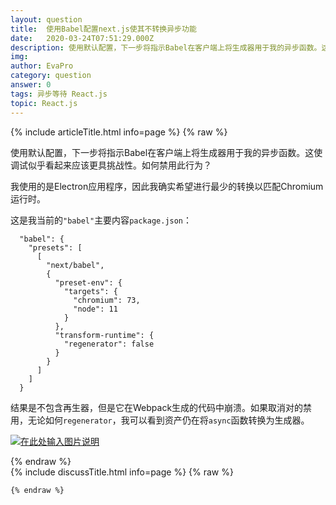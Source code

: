 ```yaml
---
layout: question
title:  使用Babel配置next.js使其不转换异步功能
date:   2020-03-24T07:51:29.000Z
description: 使用默认配置，下一步将指示Babel在客户端上将生成器用于我的异步函数。这使调试似乎看起来应该更具挑战性。如何禁用此行为？我使用的是Electron应...
img: 
author: EvaPro
category: question
answer: 0
tags: 异步等待 React.js
topic: React.js
---
```

<div class="article-root">
  <div class="article">
    {% include articleTitle.html info=page %}
    {% raw %}
    <div class="article-content"><p><font style="vertical-align: inherit;"><font style="vertical-align: inherit;">使用默认配置，下一步将指示Babel在客户端上将生成器用于我的异步函数。</font><font style="vertical-align: inherit;">这使调试似乎看起来应该更具挑战性。</font><font style="vertical-align: inherit;">如何禁用此行为？</font></font></p>

<p><font style="vertical-align: inherit;"><font style="vertical-align: inherit;">我使用的是Electron应用程序，因此我确实希望进行最少的转换以匹配Chromium运行时。</font></font></p>

<p><font style="vertical-align: inherit;"><font style="vertical-align: inherit;">这是我当前的</font></font><code>"babel"</code><font style="vertical-align: inherit;"><font style="vertical-align: inherit;">主要内容</font></font><code>package.json</code><font style="vertical-align: inherit;"><font style="vertical-align: inherit;">：</font></font></p>

<pre><code>  "babel": {<font></font>
    "presets": [<font></font>
      [<font></font>
        "next/babel",<font></font>
        {<font></font>
          "preset-env": {<font></font>
            "targets": {<font></font>
              "chromium": 73,<font></font>
              "node": 11<font></font>
            }<font></font>
          },<font></font>
          "transform-runtime": {<font></font>
            "regenerator": false<font></font>
          }<font></font>
        }<font></font>
      ]<font></font>
    ]<font></font>
  }<font></font>
</code></pre>

<p><font style="vertical-align: inherit;"><font style="vertical-align: inherit;">结果是不包含再生器，但是它在Webpack生成的代码中崩溃。</font><font style="vertical-align: inherit;">如果取消对的禁用</font><font style="vertical-align: inherit;">，无论如何</font></font><code>regenerator</code><font style="vertical-align: inherit;"><font style="vertical-align: inherit;">，我可以看到资产仍在将</font></font><code>async</code><font style="vertical-align: inherit;"><font style="vertical-align: inherit;">函数转换为生成器。</font></font></p>

<p><a href="https://www.samyoc.com//uploads/users/24676/images/thumbnails/1585036162616.png" data-src="https://www.samyoc.com//uploads/users/24676/images/1585036162616.png" rel="nofollow noreferrer"><img src="https://i.stack.imgur.com/RYsPk.png" alt="在此处输入图片说明"></a></p></div>
    {% endraw %}
  </div>

  <div class="discuss-wrapper">
    {% include discussTitle.html info=page %}
    {% raw %}
    
    {% endraw %}
  </div>
<div>
